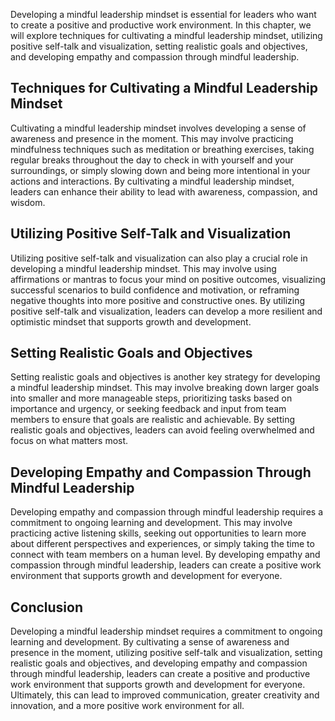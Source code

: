 
Developing a mindful leadership mindset is essential for leaders who want to create a positive and productive work environment. In this chapter, we will explore techniques for cultivating a mindful leadership mindset, utilizing positive self-talk and visualization, setting realistic goals and objectives, and developing empathy and compassion through mindful leadership.

Techniques for Cultivating a Mindful Leadership Mindset
-------------------------------------------------------

Cultivating a mindful leadership mindset involves developing a sense of awareness and presence in the moment. This may involve practicing mindfulness techniques such as meditation or breathing exercises, taking regular breaks throughout the day to check in with yourself and your surroundings, or simply slowing down and being more intentional in your actions and interactions. By cultivating a mindful leadership mindset, leaders can enhance their ability to lead with awareness, compassion, and wisdom.

Utilizing Positive Self-Talk and Visualization
----------------------------------------------

Utilizing positive self-talk and visualization can also play a crucial role in developing a mindful leadership mindset. This may involve using affirmations or mantras to focus your mind on positive outcomes, visualizing successful scenarios to build confidence and motivation, or reframing negative thoughts into more positive and constructive ones. By utilizing positive self-talk and visualization, leaders can develop a more resilient and optimistic mindset that supports growth and development.

Setting Realistic Goals and Objectives
--------------------------------------

Setting realistic goals and objectives is another key strategy for developing a mindful leadership mindset. This may involve breaking down larger goals into smaller and more manageable steps, prioritizing tasks based on importance and urgency, or seeking feedback and input from team members to ensure that goals are realistic and achievable. By setting realistic goals and objectives, leaders can avoid feeling overwhelmed and focus on what matters most.

Developing Empathy and Compassion Through Mindful Leadership
------------------------------------------------------------

Developing empathy and compassion through mindful leadership requires a commitment to ongoing learning and development. This may involve practicing active listening skills, seeking out opportunities to learn more about different perspectives and experiences, or simply taking the time to connect with team members on a human level. By developing empathy and compassion through mindful leadership, leaders can create a positive work environment that supports growth and development for everyone.

Conclusion
----------

Developing a mindful leadership mindset requires a commitment to ongoing learning and development. By cultivating a sense of awareness and presence in the moment, utilizing positive self-talk and visualization, setting realistic goals and objectives, and developing empathy and compassion through mindful leadership, leaders can create a positive and productive work environment that supports growth and development for everyone. Ultimately, this can lead to improved communication, greater creativity and innovation, and a more positive work environment for all.
